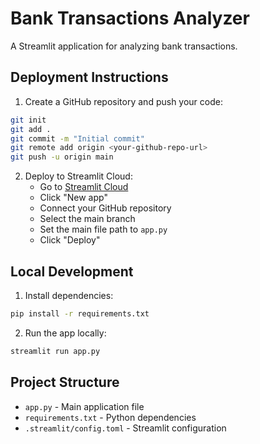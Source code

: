 # Bank Transactions Analyzer

A Streamlit application for analyzing bank transactions.

## Deployment Instructions

1. Create a GitHub repository and push your code:
```bash
git init
git add .
git commit -m "Initial commit"
git remote add origin <your-github-repo-url>
git push -u origin main
```

2. Deploy to Streamlit Cloud:
   - Go to [Streamlit Cloud](https://streamlit.io/cloud)
   - Click "New app"
   - Connect your GitHub repository
   - Select the main branch
   - Set the main file path to `app.py`
   - Click "Deploy"

## Local Development

1. Install dependencies:
```bash
pip install -r requirements.txt
```

2. Run the app locally:
```bash
streamlit run app.py
```

## Project Structure

- `app.py` - Main application file
- `requirements.txt` - Python dependencies
- `.streamlit/config.toml` - Streamlit configuration 